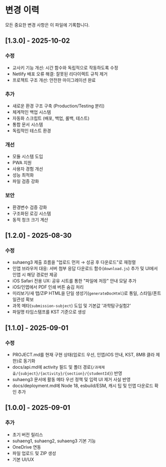 # 변경 이력

모든 중요한 변경 사항은 이 파일에 기록합니다.

## [1.3.0] - 2025-10-02

### 수정
- 교사키 기능 개선: 시간 함수와 독립적으로 작동하도록 수정
- Netlify 배포 오류 해결: 잘못된 리다이렉트 규칙 제거
- 프로젝트 구조 개선: 안전한 마이그레이션 완료

### 추가
- 새로운 환경 구조 구축 (Production/Testing 분리)
- 체계적인 백업 시스템
- 자동화 스크립트 (배포, 백업, 롤백, 테스트)
- 통합 문서 시스템
- 독립적인 테스트 환경

### 개선
- 모듈 시스템 도입
- PWA 지원
- 사용자 경험 개선
- 성능 최적화
- 파일 검증 강화

### 보안
- 환경변수 검증 강화
- 구조화된 로깅 시스템
- 동적 청크 크기 계산

## [1.2.0] - 2025-08-30

### 수정
- suhaeng3 제출 흐름을 "업로드 먼저 → 성공 후 다운로드"로 재정렬
- 인앱 브라우저 대응: 서버 첨부 응답 다운로드 함수(`download.js`) 추가 및 UI에서 인앱 시 해당 경로만 제공
- iOS Safari 전용 UX: 공유 시트를 통한 "파일에 저장" 안내 모달 추가
- iOS/인앱에서 PDF 인쇄 버튼 숨김 처리
- 미리보기/새 탭/ZIP HTML을 단일 생성기(`generateDocHtml`)로 통일, 스타일/폰트 일관성 확보
- 과목 메타(`submission-subject`) 도입 및 기본값 '과학탐구실험2'
- 파일명 타임스탬프를 KST 기준으로 생성

## [1.1.0] - 2025-09-01

### 수정
- PROJECT.md를 현재 구현 상태(업로드 우선, 인앱/iOS 안내, KST, 8MB 클라 제한)로 동기화
- docs/api.md에 activity 필드 및 폴더 경로(`/과제제출/{subject}/{activity}/{section}/{studentId}`) 반영
- suhaeng3 문서에 활동 메타 우선 정책 및 입력 UI 제거 사실 반영
- docs/deployment.md에 Node 18, esbuild/ESM, 캐시 팁 및 인앱 다운로드 확인 추가

## [1.0.0] - 2025-09-01

### 추가
- 초기 버전 릴리스
- suhaeng1, suhaeng2, suhaeng3 기본 기능
- OneDrive 연동
- 파일 업로드 및 ZIP 생성
- 기본 UI/UX
